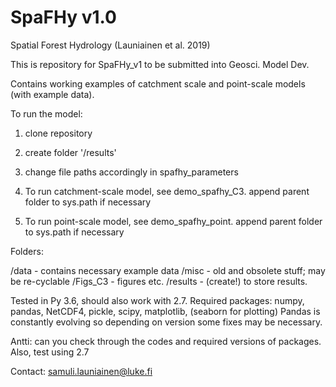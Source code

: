 # SpaFHy v1.0
Spatial Forest Hydrology (Launiainen et al. 2019)

This is repository for SpaFHy_v1 to be submitted into Geosci. Model Dev.

Contains working examples of catchment scale and point-scale models (with example data).

To run the model:

1) clone repository
2) create folder '/results'
3) change file paths accordingly in spafhy_parameters

4) To run catchment-scale model, see demo_spafhy_C3. append parent folder to sys.path if necessary
5) To run point-scale model, see demo_spafhy_point. append parent folder to sys.path if necessary

Folders:

/data - contains necessary example data
/misc - old and obsolete stuff; may be re-cyclable
/Figs_C3 - figures etc.
/results - (create!) to store results.

Tested in Py 3.6, should also work with 2.7.
Required packages: numpy, pandas, NetCDF4, pickle, scipy, matplotlib, (seaborn for plotting)
Pandas is constantly evolving so depending on version some fixes may be necessary.

Antti: can you check through the codes and required versions of packages. Also, test using 2.7

Contact: samuli.launiainen@luke.fi
